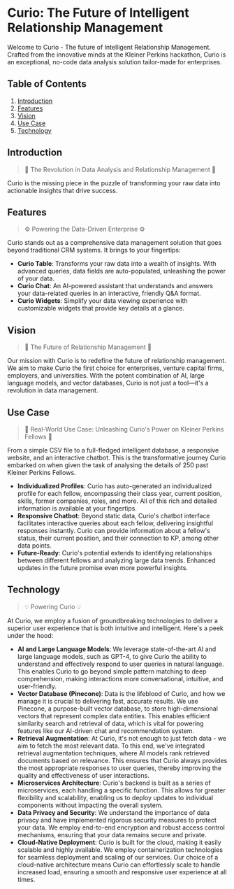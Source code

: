 # Curio: The Future of Intelligent Relationship Management
Welcome to Curio - The future of Intelligent Relationship Management. Crafted from the innovative minds at the Kleiner Perkins hackathon, Curio is an exceptional, no-code data analysis solution tailor-made for enterprises.

## Table of Contents
1. [Introduction](#introduction)
2. [Features](#features)
3. [Vision](#vision)
4. [Use Case](#use-case)
5. [Technology](#technology)

## Introduction
> 🌟 The Revolution in Data Analysis and Relationship Management 🌟

Curio is the missing piece in the puzzle of transforming your raw data into actionable insights that drive success.

## Features
> ⚙️ Powering the Data-Driven Enterprise ⚙️

Curio stands out as a comprehensive data management solution that goes beyond traditional CRM systems. It brings to your fingertips:

- **Curio Table**: Transforms your raw data into a wealth of insights. With advanced queries, data fields are auto-populated, unleashing the power of your data.
- **Curio Chat**: An AI-powered assistant that understands and answers your data-related queries in an interactive, friendly Q&A format.
- **Curio Widgets**: Simplify your data viewing experience with customizable widgets that provide key details at a glance.

## Vision
> 🔮 The Future of Relationship Management 🔮

Our mission with Curio is to redefine the future of relationship management. We aim to make Curio the first choice for enterprises, venture capital firms, employers, and universities. With the potent combination of AI, large language models, and vector databases, Curio is not just a tool—it's a revolution in data management.

## Use Case
> 🎯 Real-World Use Case: Unleashing Curio's Power on Kleiner Perkins Fellows 🎯

From a simple CSV file to a full-fledged intelligent database, a responsive website, and an interactive chatbot. This is the transformative journey Curio embarked on when given the task of analysing the details of 250 past Kleiner Perkins Fellows.

- **Individualized Profiles**: Curio has auto-generated an individualized profile for each fellow, encompassing their class year, current position, skills, former companies, roles, and more. All of this rich and detailed information is available at your fingertips.
- **Responsive Chatbot**: Beyond static data, Curio's chatbot interface facilitates interactive queries about each fellow, delivering insightful responses instantly. Curio can provide information about a fellow's status, their current position, and their connection to KP, among other data points.
- **Future-Ready**: Curio's potential extends to identifying relationships between different fellows and analyzing large data trends. Enhanced updates in the future promise even more powerful insights.

## Technology
> 💡 Powering Curio 💡

At Curio, we employ a fusion of groundbreaking technologies to deliver a superior user experience that is both intuitive and intelligent. Here's a peek under the hood:

- **AI and Large Language Models**: We leverage state-of-the-art AI and large language models, such as GPT-4, to give Curio the ability to understand and effectively respond to user queries in natural language. This enables Curio to go beyond simple pattern matching to deep comprehension, making interactions more conversational, intuitive, and user-friendly.
- **Vector Database (Pinecone)**: Data is the lifeblood of Curio, and how we manage it is crucial to delivering fast, accurate results. We use Pinecone, a purpose-built vector database, to store high-dimensional vectors that represent complex data entities. This enables efficient similarity search and retrieval of data, which is vital for powering features like our AI-driven chat and recommendation system.
- **Retrieval Augmentation**: At Curio, it's not enough to just fetch data - we aim to fetch the most relevant data. To this end, we've integrated retrieval augmentation techniques, where AI models rank retrieved documents based on relevance. This ensures that Curio always provides the most appropriate responses to user queries, thereby improving the quality and effectiveness of user interactions.
- **Microservices Architecture**: Curio's backend is built as a series of microservices, each handling a specific function. This allows for greater flexibility and scalability, enabling us to deploy updates to individual components without impacting the overall system.
- **Data Privacy and Security**: We understand the importance of data privacy and have implemented rigorous security measures to protect your data. We employ end-to-end encryption and robust access control mechanisms, ensuring that your data remains secure and private.
- **Cloud-Native Deployment**: Curio is built for the cloud, making it easily scalable and highly available. We employ containerization technologies for seamless deployment and scaling of our services. Our choice of a cloud-native architecture means Curio can effortlessly scale to handle increased load, ensuring a smooth and responsive user experience at all times.
